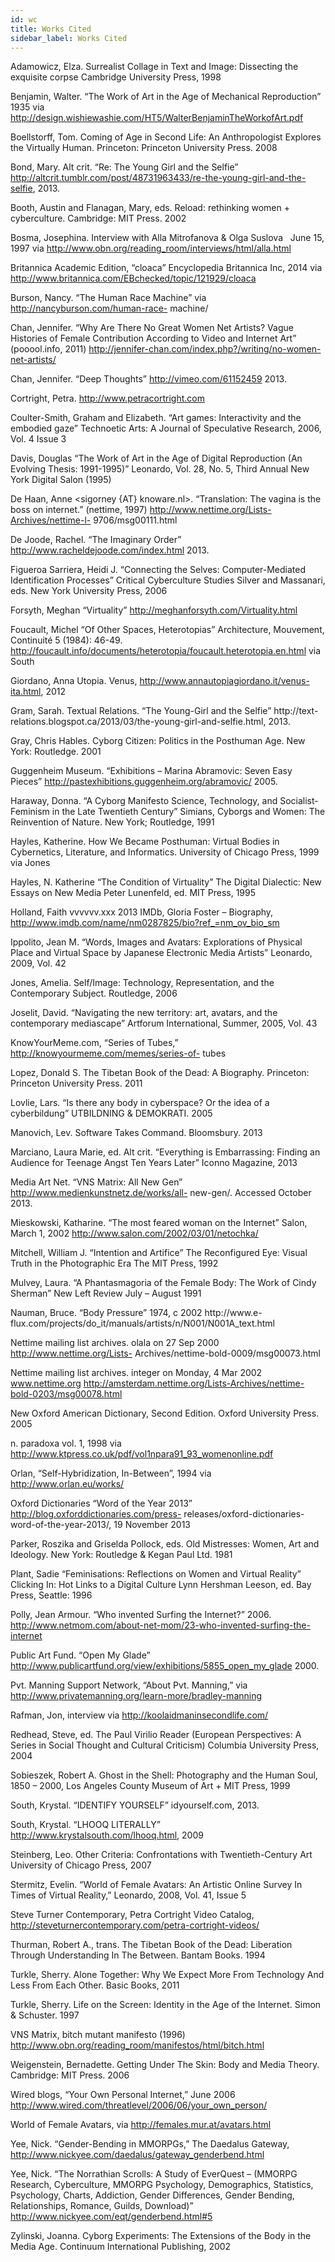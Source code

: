 ```yaml
---
id: wc
title: Works Cited
sidebar_label: Works Cited
---
```


Adamowicz, Elza. Surrealist Collage in Text and Image: Dissecting the exquisite corpse Cambridge University Press, 1998

Benjamin, Walter. “The Work of Art in the Age of Mechanical Reproduction” 1935 via
http://design.wishiewashie.com/HT5/WalterBenjaminTheWorkofArt.pdf

Boellstorff, Tom. Coming of Age in Second Life: An Anthropologist Explores the Virtually Human. Princeton: Princeton University Press. 2008

Bond, Mary. Alt crit. “Re: The Young Girl and the Selfie” http://altcrit.tumblr.com/post/48731963433/re-the-young-girl-and-the-selfie, 2013.

Booth, Austin and Flanagan, Mary, eds. Reload: rethinking women + cyberculture. Cambridge: MIT Press. 2002

Bosma, Josephina. Interview with Alla Mitrofanova & Olga Suslova   June 15, 1997 via http://www.obn.org/reading_room/interviews/html/alla.html

Britannica Academic Edition, “cloaca” Encyclopedia Britannica Inc, 2014 via
http://www.britannica.com/EBchecked/topic/121929/cloaca

Burson, Nancy. “The Human Race Machine” via http://nancyburson.com/human-race- machine/

Chan, Jennifer. “Why Are There No Great Women Net Artists? Vague Histories of Female Contribution According to Video and Internet Art” (pooool.info, 2011) http://jennifer-chan.com/index.php?/writing/no-women-net-artists/

Chan, Jennifer. “Deep Thoughts” http://vimeo.com/61152459 2013.

Cortright, Petra. http://www.petracortright.com

Coulter-Smith, Graham and Elizabeth. “Art games: Interactivity and the embodied gaze” Technoetic Arts: A Journal of Speculative Research, 2006, Vol. 4 Issue 3

Davis, Douglas “The Work of Art in the Age of Digital Reproduction (An Evolving Thesis: 1991-1995)” Leonardo, Vol. 28, No. 5, Third Annual New York Digital Salon (1995)

De Haan, Anne <sigorney {AT} knoware.nl>. “Translation: The vagina is the boss on internet.” (nettime, 1997) http://www.nettime.org/Lists-Archives/nettime-l- 9706/msg00111.html

De Joode, Rachel. “The Imaginary Order” http://www.racheldejoode.com/index.html 2013.

Figueroa Sarriera, Heidi J. “Connecting the Selves: Computer-Mediated Identification Processes” Critical Cyberculture Studies Silver and Massanari, eds. New York University Press, 2006

Forsyth, Meghan “Virtuality” http://meghanforsyth.com/Virtuality.html

Foucault, Michel “Of Other Spaces, Heterotopias” Architecture, Mouvement, Continuité 5 (1984): 46-49.
http://foucault.info/documents/heterotopia/foucault.heterotopia.en.html via South

Giordano, Anna Utopia. Venus, http://www.annautopiagiordano.it/venus-ita.html, 2012

Gram, Sarah. Textual Relations. “The Young-Girl and the Selfie” http://text- relations.blogspot.ca/2013/03/the-young-girl-and-selfie.html, 2013.

Gray, Chris Hables. Cyborg Citizen: Politics in the Posthuman Age. New York: Routledge. 2001

Guggenheim Museum. “Exhibitions – Marina Abramovic: Seven Easy Pieces” http://pastexhibitions.guggenheim.org/abramovic/ 2005.

Haraway, Donna. “A Cyborg Manifesto Science, Technology, and Socialist-Feminism in the Late Twentieth Century” Simians, Cyborgs and Women: The Reinvention of Nature. New York; Routledge, 1991

Hayles, Katherine. How We Became Posthuman: Virtual Bodies in Cybernetics, Literature, and Informatics. University of Chicago Press, 1999 via Jones

Hayles, N. Katherine “The Condition of Virtuality” The Digital Dialectic: New Essays on New Media Peter Lunenfeld, ed. MIT Press, 1995

Holland, Faith vvvvvv.xxx 2013 IMDb, Gloria Foster – Biography,
http://www.imdb.com/name/nm0287825/bio?ref_=nm_ov_bio_sm

Ippolito, Jean M. “Words, Images and Avatars: Explorations of Physical Place and Virtual Space by Japanese Electronic Media Artists” Leonardo, 2009, Vol. 42

Jones, Amelia. Self/Image: Technology, Representation, and the Contemporary Subject. Routledge, 2006

Joselit, David. “Navigating the new territory: art, avatars, and the contemporary mediascape” Artforum International, Summer, 2005, Vol. 43

KnowYourMeme.com, “Series of Tubes,” http://knowyourmeme.com/memes/series-of- tubes

Lopez, Donald S. The Tibetan Book of the Dead: A Biography. Princeton: Princeton University Press. 2011

Lovlie, Lars. “Is there any body in cyberspace? Or the idea of a cyberbildung” UTBILDNING & DEMOKRATI. 2005

Manovich, Lev. Software Takes Command. Bloomsbury. 2013

Marciano, Laura Marie, ed. Alt crit. “Everything is Embarrassing: Finding an Audience for Teenage Angst Ten Years Later” Iconno Magazine, 2013

Media Art Net. “VNS Matrix: All New Gen” http://www.medienkunstnetz.de/works/all- new-gen/. Accessed October 2013.

Mieskowski, Katharine. “The most feared woman on the Internet” Salon, March 1, 2002
http://www.salon.com/2002/03/01/netochka/

Mitchell, William J. “Intention and Artifice” The Reconfigured Eye: Visual Truth in the Photographic Era The MIT Press, 1992

Mulvey, Laura. “A Phantasmagoria of the Female Body: The Work of Cindy Sherman” New Left Review July – August 1991

Nauman, Bruce. “Body Pressure” 1974, c 2002 http://www.e- flux.com/projects/do_it/manuals/artists/n/N001/N001A_text.html

Nettime mailing list archives. olala on 27 Sep 2000 http://www.nettime.org/Lists- Archives/nettime-bold-0009/msg00073.html

Nettime mailing list archives. integer on Monday, 4 Mar 2002 www.nettime.org
http://amsterdam.nettime.org/Lists-Archives/nettime-bold-0203/msg00078.html

New Oxford American Dictionary, Second Edition. Oxford University Press. 2005

n. paradoxa vol. 1, 1998 via http://www.ktpress.co.uk/pdf/vol1npara91_93_womenonline.pdf

Orlan, “Self-Hybridization, In-Between”, 1994 via http://www.orlan.eu/works/

Oxford Dictionaries “Word of the Year 2013” http://blog.oxforddictionaries.com/press- releases/oxford-dictionaries-word-of-the-year-2013/, 19 November 2013

Parker, Roszika and Griselda Pollock, eds. Old Mistresses: Women, Art and Ideology. New York: Routledge & Kegan Paul Ltd. 1981

Plant, Sadie “Feminisations: Reflections on Women and Virtual Reality” Clicking In: Hot Links to a Digital Culture Lynn Hershman Leeson, ed. Bay Press, Seattle: 1996

Polly, Jean Armour. “Who invented Surfing the Internet?” 2006. http://www.netmom.com/about-net-mom/23-who-invented-surfing-the-internet

Public Art Fund. “Open My Glade” http://www.publicartfund.org/view/exhibitions/5855_open_my_glade 2000.

Pvt. Manning Support Network, “About Pvt. Manning,” via
http://www.privatemanning.org/learn-more/bradley-manning

Rafman, Jon, interview via http://koolaidmaninsecondlife.com/

Redhead, Steve, ed. The Paul Virilio Reader (European Perspectives: A Series in Social Thought and Cultural Criticism) Columbia University Press, 2004

Sobieszek, Robert A. Ghost in the Shell: Photography and the Human Soul, 1850 – 2000, Los Angeles County Museum of Art + MIT Press, 1999

South, Krystal. “IDENTIFY YOURSELF” idyourself.com, 2013.

South, Krystal. “LHOOQ LITERALLY” http://www.krystalsouth.com/lhooq.html, 2009

Steinberg, Leo. Other Criteria: Confrontations with Twentieth-Century Art University of Chicago Press, 2007

Stermitz, Evelin. “World of Female Avatars: An Artistic Online Survey In Times of Virtual Reality,” Leonardo, 2008, Vol. 41, Issue 5

Steve Turner Contemporary, Petra Cortright Video Catalog,
http://steveturnercontemporary.com/petra-cortright-videos/

Thurman, Robert A., trans. The Tibetan Book of the Dead: Liberation Through Understanding In The Between. Bantam Books. 1994

Turkle, Sherry. Alone Together: Why We Expect More From Technology And Less From Each Other. Basic Books, 2011

Turkle, Sherry. Life on the Screen: Identity in the Age of the Internet. Simon & Schuster. 1997

VNS Matrix, bitch mutant manifesto (1996)
http://www.obn.org/reading_room/manifestos/html/bitch.html

Weigenstein, Bernadette. Getting Under The Skin: Body and Media Theory. Cambridge: MIT Press. 2006

Wired blogs, “Your Own Personal Internet,” June 2006
http://www.wired.com/threatlevel/2006/06/your_own_person/

World of Female Avatars, via http://females.mur.at/avatars.html

Yee, Nick. “Gender-Bending in MMORPGs,” The Daedalus Gateway, http://www.nickyee.com/daedalus/gateway_genderbend.html

Yee, Nick. “The Norrathian Scrolls: A Study of EverQuest – (MMORPG Research, Cyberculture, MMORPG Psychology, Demographics, Statistics, Psychology, Charts, Addiction, Gender Differences, Gender Bending, Relationships,
Romance, Guilds, Download)” http://www.nickyee.com/eqt/genderbend.html#5

Zylinski, Joanna. Cyborg Experiments: The Extensions of the Body in the Media Age. Continuum International Publishing, 2002
